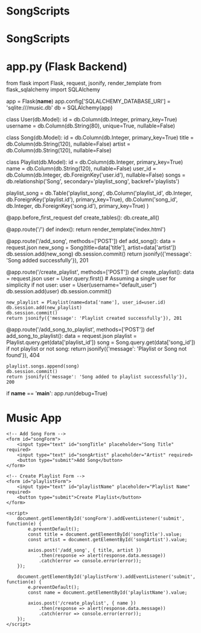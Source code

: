 # SongScripts
# SongScripts
# app.py (Flask Backend)
from flask import Flask, request, jsonify, render_template
from flask_sqlalchemy import SQLAlchemy

app = Flask(__name__)
app.config['SQLALCHEMY_DATABASE_URI'] = 'sqlite:///music.db'
db = SQLAlchemy(app)

class User(db.Model):
    id = db.Column(db.Integer, primary_key=True)
    username = db.Column(db.String(80), unique=True, nullable=False)

class Song(db.Model):
    id = db.Column(db.Integer, primary_key=True)
    title = db.Column(db.String(120), nullable=False)
    artist = db.Column(db.String(120), nullable=False)

class Playlist(db.Model):
    id = db.Column(db.Integer, primary_key=True)
    name = db.Column(db.String(120), nullable=False)
    user_id = db.Column(db.Integer, db.ForeignKey('user.id'), nullable=False)
    songs = db.relationship('Song', secondary='playlist_song', backref='playlists')

playlist_song = db.Table('playlist_song',
    db.Column('playlist_id', db.Integer, db.ForeignKey('playlist.id'), primary_key=True),
    db.Column('song_id', db.Integer, db.ForeignKey('song.id'), primary_key=True)
)

@app.before_first_request
def create_tables():
    db.create_all()

@app.route('/')
def index():
    return render_template('index.html')

@app.route('/add_song', methods=['POST'])
def add_song():
    data = request.json
    new_song = Song(title=data['title'], artist=data['artist'])
    db.session.add(new_song)
    db.session.commit()
    return jsonify({'message': 'Song added successfully'}), 201

@app.route('/create_playlist', methods=['POST'])
def create_playlist():
    data = request.json
    user = User.query.first()  # Assuming a single user for simplicity
    if not user:
        user = User(username="default_user")
        db.session.add(user)
        db.session.commit()

    new_playlist = Playlist(name=data['name'], user_id=user.id)
    db.session.add(new_playlist)
    db.session.commit()
    return jsonify({'message': 'Playlist created successfully'}), 201

@app.route('/add_song_to_playlist', methods=['POST'])
def add_song_to_playlist():
    data = request.json
    playlist = Playlist.query.get(data['playlist_id'])
    song = Song.query.get(data['song_id'])
    if not playlist or not song:
        return jsonify({'message': 'Playlist or Song not found'}), 404

    playlist.songs.append(song)
    db.session.commit()
    return jsonify({'message': 'Song added to playlist successfully'}), 200

if __name__ == '__main__':
    app.run(debug=True)

<!-- templates/index.html (Frontend) -->
<!DOCTYPE html>
<html lang="en">
<head>
    <meta charset="UTF-8">
    <meta name="viewport" content="width=device-width, initial-scale=1.0">
    <title>Music App</title>
    <script src="https://cdn.jsdelivr.net/npm/axios/dist/axios.min.js"></script>
</head>
<body>
    <h1>Music App</h1>
    
    <!-- Add Song Form -->
    <form id="songForm">
        <input type="text" id="songTitle" placeholder="Song Title" required>
        <input type="text" id="songArtist" placeholder="Artist" required>
        <button type="submit">Add Song</button>
    </form>

    <!-- Create Playlist Form -->
    <form id="playlistForm">
        <input type="text" id="playlistName" placeholder="Playlist Name" required>
        <button type="submit">Create Playlist</button>
    </form>

    <script>
        document.getElementById('songForm').addEventListener('submit', function(e) {
            e.preventDefault();
            const title = document.getElementById('songTitle').value;
            const artist = document.getElementById('songArtist').value;

            axios.post('/add_song', { title, artist })
                .then(response => alert(response.data.message))
                .catch(error => console.error(error));
        });

        document.getElementById('playlistForm').addEventListener('submit', function(e) {
            e.preventDefault();
            const name = document.getElementById('playlistName').value;

            axios.post('/create_playlist', { name })
                .then(response => alert(response.data.message))
                .catch(error => console.error(error));
        });
    </script>
</body>
</html>
